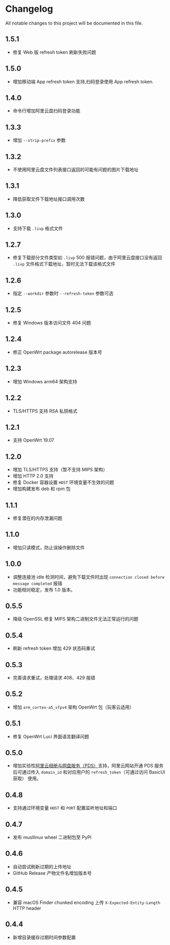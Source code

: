 # Changelog

All notable changes to this project will be documented in this file.

## 1.5.1

* 修复 Web 版 refresh token 刷新失败问题

## 1.5.0

* 增加移动端 App refresh token 支持,扫码登录使用 App refresh token.

## 1.4.0

* 命令行增加阿里云盘扫码登录功能

## 1.3.3

* 增加 `--strip-prefix` 参数

## 1.3.2

* 不使用阿里云盘文件列表接口返回的可能有问题的图片下载地址

## 1.3.1

* 降低获取文件下载地址接口调用次数

## 1.3.0

* 支持下载 `.livp` 格式文件

## 1.2.7

* 修复下载部分文件类型如 `.livp` 500 报错问题，由于阿里云盘接口没有返回 `.livp` 文件格式下载地址，暂时无法下载该格式文件

## 1.2.6

* 指定 `--workdir` 参数时 `--refresh-token` 参数可选

## 1.2.5

* 修复 Windows 版本访问文件 404 问题

## 1.2.4

* 修正 OpenWrt package autorelease 版本号

## 1.2.3

* 增加 Windows arm64 架构支持

## 1.2.2

* TLS/HTTPS 支持 RSA 私钥格式

## 1.2.1

* 支持 OpenWrt 19.07

## 1.2.0

* 增加 TLS/HTTPS 支持（暂不支持 MIPS 架构）
* 增加 HTTP 2.0 支持
* 修复 Docker 容器设置 `HOST` 环境变量不生效的问题
* 增加构建发布 deb 和 rpm 包

## 1.1.1

* 修复潜在的内存泄漏问题

## 1.1.0

* 增加只读模式，防止误操作删除文件

## 1.0.0

* 调整连接池 idle 检测时间，避免下载文件时出现 `connection closed before message
  completed` 报错
* 功能相对稳定，发布 1.0 版本。

## 0.5.5

* 降级 OpenSSL 修复 MIPS 架构二进制文件无法正常运行的问题

## 0.5.4

* 刷新 refresh token 增加 429 状态码重试

## 0.5.3

* 完善请求重试，处理请求 408、429 报错

## 0.5.2

* 增加 `arm_cortex-a5_vfpv4` 架构 OpenWrt 包（玩客云适用）

## 0.5.1

* 修复 OpenWrt Luci 界面语言翻译问题

## 0.5.0

* 增加实验性[阿里云相册与网盘服务（PDS）](https://www.aliyun.com/product/storage/pds)支持，阿里云网站开通 PDS 服务后可通过传入 `domain_id` 和对应用户的 `refresh_token`（可通过访问 BasicUI 获取） 使用。

## 0.4.8

* 支持通过环境变量 `HOST` 和 `PORT` 配置监听地址和端口

## 0.4.7

* 发布 musllinux wheel 二进制包至 PyPI

## 0.4.6

* 自动尝试刷新过期的上传地址
* GitHub Release 产物文件名增加版本号

## 0.4.5

* 兼容 macOS Finder chunked encoding 上传 `X-Expected-Entity-Length` HTTP header

## 0.4.4

* 新增目录缓存过期时间参数配置
